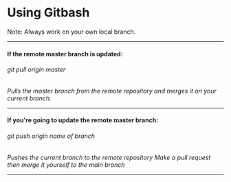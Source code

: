# Using Gitbash

Note: Always work on your own local branch.


----------------------------------------
#### If the remote master branch is updated:
###### git pull origin master 
*Pulls the master branch from the remote repository and merges it on your current branch.*

----------------------------------------
#### If you're going to update the remote master branch:
###### git push origin *name of branch*
*Pushes the current branch to the remote repository*
*Make a pull request then merge it yourself to the main branch*

----------------------------------------



